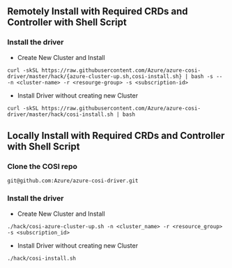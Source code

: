 ## Remotely Install with Required CRDs and Controller with Shell Script

### Install the driver

 - Create New Cluster and Install
 
```console
curl -skSL https://raw.githubusercontent.com/Azure/azure-cosi-driver/master/hack/{azure-cluster-up.sh,cosi-install.sh} | bash -s -- -n <cluster-name> -r <resourge-group> -s <subscription-id>
```
 - Install Driver without creating new Cluster
 
```console
curl -skSL https://raw.githubusercontent.com/Azure/azure-cosi-driver/master/hack/cosi-install.sh | bash
```
## Locally Install with Required CRDs and Controller with Shell Script

### Clone the COSI repo

```console
git@github.com:Azure/azure-cosi-driver.git
```

### Install the driver

 - Create New Cluster and Install
 
 ```console
 ./hack/cosi-azure-cluster-up.sh -n <cluster_name> -r <resource_group> -s <subscription_id>
 ```

 - Install Driver without creating new Cluster

 ```console
 ./hack/cosi-install.sh
 ```